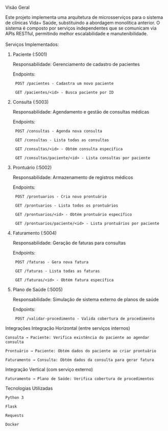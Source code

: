 Visão Geral

Este projeto implementa uma arquitetura de microsserviços para o sistema de clínicas Vida+ Saúde, substituindo a abordagem monolítica anterior. O sistema é composto por serviços independentes que se comunicam via APIs RESTful, permitindo melhor escalabilidade e manutenibilidade. </br>
</br>
Serviços Implementados:

1. Paciente (:5001)

    Responsabilidade: Gerenciamento de cadastro de pacientes

    Endpoints:

        POST /pacientes - Cadastra um novo paciente

        GET /pacientes/<id> - Busca paciente por ID

2. Consulta (:5003)

    Responsabilidade: Agendamento e gestão de consultas médicas

    Endpoints:

        POST /consultas - Agenda nova consulta 

        GET /consultas - Lista todas as consultas

        GET /consultas/<id> - Obtém consulta específica

        GET /consultas/paciente/<id> - Lista consultas por paciente

3. Prontuário (:5002)

    Responsabilidade: Armazenamento de registros médicos

    Endpoints:

        POST /prontuarios - Cria novo prontuário 

        GET /prontuarios - Lista todos os prontuários

        GET /prontuarios/<id> - Obtém prontuário específico

        GET /prontuarios/paciente/<id> - Lista prontuários por paciente

4. Faturamento (:5004)

    Responsabilidade: Geração de faturas para consultas

    Endpoints:

        POST /faturas - Gera nova fatura 

        GET /faturas - Lista todas as faturas

        GET /faturas/<id> - Obtém fatura específica

5. Plano de Saúde (:5005)

    Responsabilidade: Simulação de sistema externo de planos de saúde

    Endpoints:

        POST /validar-procedimento - Valida cobertura de procedimento

Integrações
Integração Horizontal (entre serviços internos)

    Consulta → Paciente: Verifica existência do paciente ao agendar consulta

    Prontuário → Paciente: Obtém dados do paciente ao criar prontuário

    Faturamento → Consulta: Obtém dados da consulta para gerar fatura

Integração Vertical (com serviço externo)

    Faturamento → Plano de Saúde: Verifica cobertura de procedimentos

Tecnologias Utilizadas

    Python 3

    Flask 

    Requests 

    Docker 
